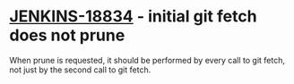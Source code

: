 # [JENKINS-18834](https://issues.jenkins-ci.org/browse/JENKINS-18834) - initial git fetch does not prune

When prune is requested, it should be performed by every call to git
fetch, not just by the second call to git fetch.
